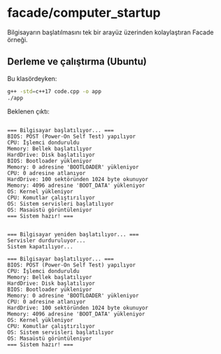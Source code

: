 # facade/computer_startup

Bilgisayarın başlatılmasını tek bir arayüz üzerinden kolaylaştıran Facade örneği.

## Derleme ve çalıştırma (Ubuntu)

Bu klasördeyken:

```bash
g++ -std=c++17 code.cpp -o app
./app
```

Beklenen çıktı:

```text

=== Bilgisayar başlatılıyor... ===
BIOS: POST (Power-On Self Test) yapılıyor
CPU: İşlemci donduruldu
Memory: Bellek başlatılıyor
HardDrive: Disk başlatılıyor
BIOS: Bootloader yükleniyor
Memory: 0 adresine 'BOOTLOADER' yükleniyor
CPU: 0 adresine atlanıyor
HardDrive: 100 sektöründen 1024 byte okunuyor
Memory: 4096 adresine 'BOOT_DATA' yükleniyor
OS: Kernel yükleniyor
CPU: Komutlar çalıştırılıyor
OS: Sistem servisleri başlatılıyor
OS: Masaüstü görüntüleniyor
=== Sistem hazır! ===


=== Bilgisayar yeniden başlatılıyor... ===
Servisler durduruluyor...
Sistem kapatılıyor...

=== Bilgisayar başlatılıyor... ===
BIOS: POST (Power-On Self Test) yapılıyor
CPU: İşlemci donduruldu
Memory: Bellek başlatılıyor
HardDrive: Disk başlatılıyor
BIOS: Bootloader yükleniyor
Memory: 0 adresine 'BOOTLOADER' yükleniyor
CPU: 0 adresine atlanıyor
HardDrive: 100 sektöründen 1024 byte okunuyor
Memory: 4096 adresine 'BOOT_DATA' yükleniyor
OS: Kernel yükleniyor
CPU: Komutlar çalıştırılıyor
OS: Sistem servisleri başlatılıyor
OS: Masaüstü görüntüleniyor
=== Sistem hazır! ===
```